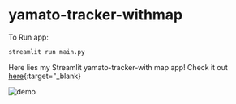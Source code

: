 # yamato-tracker-withmap

To Run app:

```python
streamlit run main.py
```

Here lies my Streamlit yamato-tracker-with map app! Check it out [here](https://share.streamlit.io/matzoka/yamato-tracker-withmap/main.py){:target="_blank}

![demo](https://user-images.githubusercontent.com/758331/116515210-ef9eed00-a906-11eb-8ca4-8d43bd683ed6.gif)
